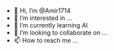 - 👋 Hi, I’m @Amir1714
- 👀 I’m interested in ...
- 🌱 I’m currently learning AI
- 💞️ I’m looking to collaborate on ...
- 📫 How to reach me ...

<!---
Amir1714/Amir1714 is a ✨ special ✨ repository because its `README.md` (this file) appears on your GitHub profile.
You can click the Preview link to take a look at your changes.
--->

